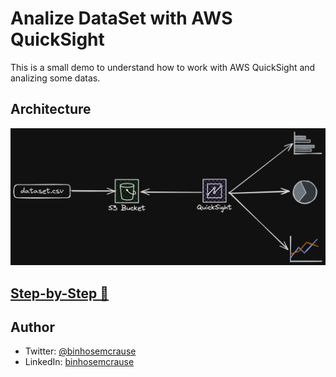 # Analize DataSet with AWS QuickSight

This is a small demo to understand how to work with AWS QuickSight and analizing some datas. 

## Architecture

![Architecture Diagram](/imgs/aws-quicksight-arch.png)

## [Step-by-Step 🔗](https://medium.com/@binhosemcrause/visualize-data-using-amazon-quicksight-ae6727d2fc74)

## Author
- Twitter: [@binhosemcrause](https://twitter.com/binhosemcrause)
- LinkedIn: [binhosemcrause](www.linkedin.com/in/binhosemcrause/)